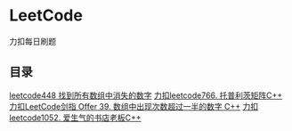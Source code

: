 # LeetCode
力扣每日刷题
## 目录
[leetcode448 找到所有数组中消失的数字](https://editor.csdn.net/md/?articleId=113831311)
[力扣leetcode766. 托普利茨矩阵C++](https://editor.csdn.net/md/?articleId=113947153)
[力扣LeetCode剑指 Offer 39. 数组中出现次数超过一半的数字 C++](https://editor.csdn.net/md/?articleId=113951407)
[力扣leetcode1052. 爱生气的书店老板C++](https://editor.csdn.net/md/?articleId=113975533)


